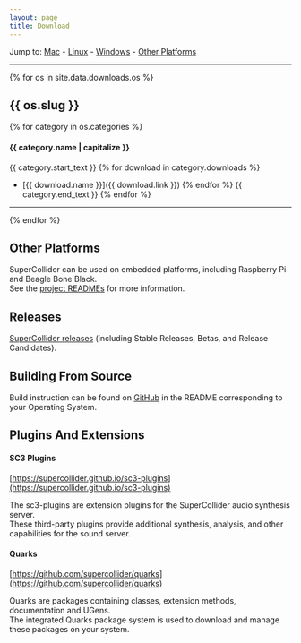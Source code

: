 ```yaml
---
layout: page
title: Download
---
```


Jump to:
[Mac](#mac) - [Linux](#linux) - [Windows](#windows) - [Other Platforms](#other-platforms)

------

{% for os in site.data.downloads.os %}
## {{ os.slug }}
{% for category in os.categories %}
#### {{ category.name | capitalize }}
{{ category.start_text }}
{% for download in category.downloads %}
- [{{ download.name }}]({{ download.link }})
{% endfor %}
{{ category.end_text }}
{% endfor %}
------
{% endfor %}

## Other Platforms

SuperCollider can be used on embedded platforms, including Raspberry Pi and Beagle Bone Black.  
See the [project READMEs](https://github.com/supercollider/supercollider) for more information.

## Releases

[SuperCollider releases](https://github.com/supercollider/supercollider/releases) (including Stable Releases, Betas, and Release Candidates).

## Building From Source

Build instruction can be found on [GitHub](https://github.com/supercollider/supercollider) in the README corresponding to your Operating System.

## Plugins And Extensions

#### SC3 Plugins

[https://supercollider.github.io/sc3-plugins](https://supercollider.github.io/sc3-plugins)

The sc3-plugins are extension plugins for the SuperCollider audio synthesis server.  
These third-party plugins provide additional synthesis, analysis, and other capabilities for the sound server.

#### Quarks

[https://github.com/supercollider/quarks](https://github.com/supercollider/quarks)

Quarks are packages containing classes, extension methods, documentation and UGens.  
The integrated Quarks package system is used to download and manage these packages on your system.
